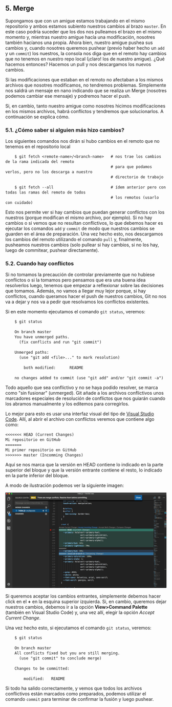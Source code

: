 ## 5. Merge

Supongamos que con un amigue estamos trabajando en el mismo repositorio y ambos estamos subiento nuestros cambios al brazo ```master```. En este caso podría suceder que los dos nos pulleamos el brazo en el mismo momento y, mientras nuestro amigue hacía una modificación, nosotres también hacíanos una propia. Ahora bien, nuestro amigue pushea sus cambios y, cuando nosotres queremos pushear (previo haber hecho un ```add``` y un ```commit```) los nuestros, la consola nos diga que en el remoto hay cambios que no tenemos en nuestro repo local (¡claro! los de nuestro amigue). ¿Qué hacemos entonces? Hacemos un pull y nos descargamos los nuevos cambios.

Si las modificaciones que estaban en el remoto no afectaban a los mismos archivos que nosotres modificamos, no tendremos problemas. Simplemente nos saldrá un mensaje en nano indicando que se realiza un Merge (nosotres podemos cambiar ese mensaje) y podremos hacer el push.

Si, en cambio, tanto nuestro amigue como nosotres hicimos modificaciones en los mismos archivos, habrá conflictos y tendremos que solucionarlos. A continuación se explica cómo.

### 5.1. ¿Cómo saber si alguien más hizo cambios?

Los siguientes comandos nos dirán si hubo cambios en el remoto que no tenemos en el repositorio local

        $ git fetch <remote-name>/<branch-name>   # nos trae los cambios de la rama indicada del remoto
                                                  # para que podamos verlos, pero no los descarga a nuestro
                                                  # directorio de trabajo
        
        $ git fetch --all                         # ídem anterior pero con todas las ramas del remoto de todos
                                                  # los remotos (usarlo con cuidado)

Esto nos permite ver si hay cambios que puedan generar conflictos con los nuestros (porque modifican el mismo archivo, por ejemplo).
Si no hay cambios o si vemos que no resultan conflictivos, lo que debemos hacer es ejecutar los comandos ```add``` y ```commit``` de modo que nuestros cambios se guarden en el área de preparación. Una vez hecho esto, nos descargamos los cambios del remoto utilizando el comando ```pull``` y, finalmente, pusheamos nuestros cambios (solo pullear si hay cambios, si no los hay, luego de commitear, pushear directamente).

### 5.2. Cuando hay conflictos

Si no tomamos la precaución de controlar previamente que no hubiese conflictos o si la tomamos pero pensamos que era una buena idea resolverlos luego, tenemos que empezar a reflexionar sobre las decisiones que tomamos. Además, no vamos a llegar muy lejor porque, si hay conflictos, cuando queramos hacer el push de nuestros cambios, Git no nos va a dejar y nos va a pedir que resolvamos los conflictos existentes.

Si en este momento ejecutamos el comando ```git status```, veremos:

        $ git status

        On branch master
        You have unmerged paths.
          (fix conflicts and run "git commit")

        Unmerged paths:
          (use "git add <file>..." to mark resolution)

            both modified:      README

        no changes added to commit (use "git add" and/or "git commit -a")
        
Todo aquello que sea conflictivo y no se haya podido resolver, se marca como "sin fusionar" (unmerged). Git añade a los archivos conflictivos unos marcadores especiales de resolución de conflictos que nos guiarán cuando los abramos manualmente y los editemos para corregirlos. 

Lo mejor para esto es usar una interfaz visual del tipo de  [Visual Studio Code](https://code.visualstudio.com/). Allí, al abrir el archivo con conflictos veremos que contiene algo como:

```
<<<<<<< HEAD (Current Changes)
Mi repositorio en GitHub
=======
Mi primer repositorio en GitHub
>>>>>>> master (Incomming Changes)
```

Aquí se nos marca que la versión en HEAD contiene lo indicado en la parte superior del bloque  y que la versión entrante contiene el resto, lo indicado en la parte inferior del bloque. 

A modo de ilustración podemos ver la siguiente imagen:


![alt text](./pictures/visualconflicts.png)

Si queremos aceptar los cambios entrantes, simplemente debemos hacer click en el **+** en la esquina superior izquierda.
Si, en cambio, queremos dejar nuestros cambios, debemos ir a la opción **View>Command Palette** (también en Visual Studio Code) y, una vez allí, elegir la opción _Accept Current Change_. 

Una vez hecho esto, si ejecutamos el comando ```git status```, veremos:

        $ git status

        On branch master
        All conflicts fixed but you are still merging.
          (use "git commit" to conclude merge)

        Changes to be committed:

            modified:   README
            
Si todo ha salido correctamente, y vemos que todos los archivos conflictivos están marcados como preparados, podemos utilizar el comando ```commit``` para terminar de confirmar la fusión y luego pushear.